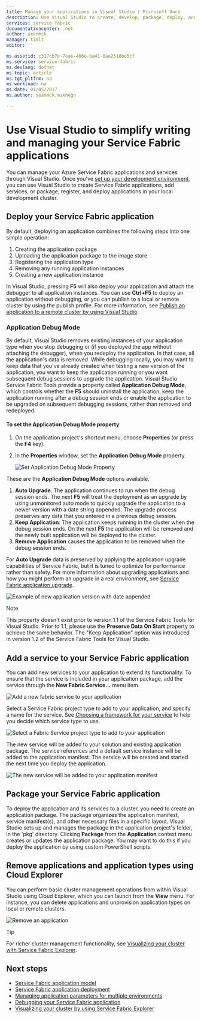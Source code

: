 ```yaml
---
title: Manage your applications in Visual Studio | Microsoft Docs
description: Use Visual Studio to create, develop, package, deploy, and debug your Service Fabric applications and services.
services: service-fabric
documentationcenter: .net
author: seanmck
manager: timlt
editor: ''

ms.assetid: c317cb7e-7eae-466e-ba41-6aa2518be5cf
ms.service: service-fabric
ms.devlang: dotnet
ms.topic: article
ms.tgt_pltfrm: na
ms.workload: na
ms.date: 01/05/2017
ms.author: seanmck;mikhegn

---
```

# Use Visual Studio to simplify writing and managing your Service Fabric applications
You can manage your Azure Service Fabric applications and services through Visual Studio. Once you've [set up your development environment](service-fabric-get-started.md), you can use Visual Studio to create Service Fabric applications, add services, or package, register, and deploy applications in your local development cluster.

## Deploy your Service Fabric application
By default, deploying an application combines the following steps into one simple operation:

1. Creating the application package
2. Uploading the application package to the image store
3. Registering the application type
4. Removing any running application instances
5. Creating a new application instance

In Visual Studio, pressing **F5** will also deploy your application and attach the debugger to all application instances. You can use **Ctrl+F5** to deploy an application without debugging, or you can publish to a local or remote cluster by using the publish profile. For more information, see [Publish an application to a remote cluster by using Visual Studio](service-fabric-publish-app-remote-cluster.md).

### Application Debug Mode
By default, Visual Studio removes existing instances of your application type when you stop debugging or (if you deployed the app without attaching the debugger), when you redeploy the application. In that case, all the application's data is removed. While debugging locally, you may want to keep data that you've already created when testing a new version of the application, you want to keep the application running or you want subsequent debug sessions to upgrade the application. Visual Studio Service Fabric Tools provide a property called **Application Debug Mode**, which controls whether the **F5** should uninstall the application, keep the application running after a debug session ends or enable the application to be upgraded on subsequent debugging sessions, rather than removed and redeployed.

#### To set the Application Debug Mode property
1. On the application project's shortcut menu, choose **Properties** (or press the **F4** key).
2. In the **Properties** window, set the **Application Debug Mode** property.

    ![Set Application Debug Mode Property][debugmodeproperty]

These are the **Application Debug Mode** options available.

1. **Auto Upgrade**: The application continues to run when the debug session ends. The next **F5** will treat the deployment as an upgrade by using unmonitored auto mode to quickly upgrade the application to a newer version with a date string appended. The upgrade process preserves any data that you entered in a previous debug session.
2. **Keep Application**: The application keeps running in the cluster when the debug session ends. On the next **F5** the application will be removed and the newly built application will be deployed to the cluster.
3. **Remove Application** causes the application to be removed when the debug session ends.

For **Auto Upgrade** data is preserved by applying the application upgrade capabilities of Service Fabric, but it is tuned to optimize for performance rather than safety. For more information about upgrading applications and how you might perform an upgrade in a real environment, see [Service Fabric application upgrade](service-fabric-application-upgrade.md).

![Example of new application version with date appended][preservedata]

> [!NOTE]
> This property doesn't exist prior to version 1.1 of the Service Fabric Tools for Visual Studio. Prior to 1.1, please use the **Preserve Data On Start** property to achieve the same behavior. The "Keep Application" option was introduced in version 1.2 of the Service Fabric Tools for Visual Studio.
>
>

## Add a service to your Service Fabric application
You can add new services to your application to extend its functionality.  To ensure that the service is included in your application package, add the service through the **New Fabric Service...** menu item.

![Add a new fabric service to your application][newservice]

Select a Service Fabric project type to add to your application, and specify a name for the service.  See [Choosing a framework for your service](service-fabric-choose-framework.md) to help you decide which service type to use.

![Select a Fabric Service project type to add to your application][addserviceproject]

The new service will be added to your solution and existing application package. The service references and a default service instance will be added to the application manifest. The service will be created and started the next time you deploy the application.

![The new service will be added to your application manifest][newserviceapplicationmanifest]

## Package your Service Fabric application
To deploy the application and its services to a cluster, you need to create an application package.  The package organizes the application manifest, service manifest(s), and other necessary files in a specific layout.  Visual Studio sets up and manages the package in the application project's folder, in the 'pkg' directory.  Clicking **Package** from the **Application** context menu creates or updates the application package.  You may want to do this if you deploy the application by using custom PowerShell scripts.

## Remove applications and application types using Cloud Explorer
You can perform basic cluster management operations from within Visual Studio using Cloud Explorer, which you can launch from the **View** menu. For instance, you can delete applications and unprovision application types on local or remote clusters.

![Remove an application](./media/service-fabric-manage-application-in-visual-studio/removeapplication.png)

> [!TIP]
> For richer cluster management functionality, see [Visualizing your cluster with Service Fabric Explorer](service-fabric-visualizing-your-cluster.md).
>
>

<!--Every topic should have next steps and links to the next logical set of content to keep the customer engaged-->
## Next steps
* [Service Fabric application model](service-fabric-application-model.md)
* [Service Fabric application deployment](service-fabric-deploy-remove-applications.md)
* [Managing application parameters for multiple environments](service-fabric-manage-multiple-environment-app-configuration.md)
* [Debugging your Service Fabric application](service-fabric-debugging-your-application.md)
* [Visualizing your cluster by using Service Fabric Explorer](service-fabric-visualizing-your-cluster.md)

<!--Image references-->
[addserviceproject]:./media/service-fabric-manage-application-in-visual-studio/addserviceproject.png
[manageservicefabric]: ./media/service-fabric-manage-application-in-visual-studio/manageservicefabric.png
[newservice]:./media/service-fabric-manage-application-in-visual-studio/newservice.png
[newserviceapplicationmanifest]:./media/service-fabric-manage-application-in-visual-studio/newserviceapplicationmanifest.png
[preservedata]:./media/service-fabric-manage-application-in-visual-studio/preservedata.png
[debugmodeproperty]:./media/service-fabric-manage-application-in-visual-studio/debugmodeproperty.png
